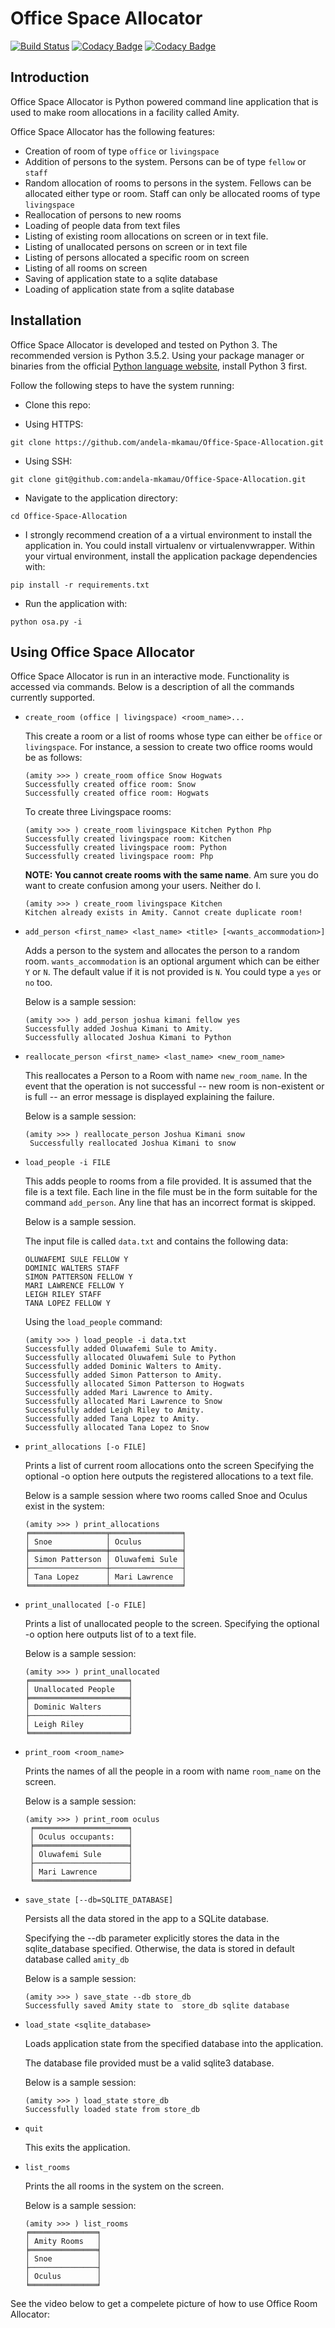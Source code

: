 # Office Space Allocator
[![Build Status](https://travis-ci.org/andela-mkamau/Office-Space-Allocation.svg?branch=develop)](https://travis-ci.org/andela-mkamau/Office-Space-Allocation)
[![Codacy Badge](https://api.codacy.com/project/badge/Grade/2251a775f5db4c41803844d2f093f24d)](https://www.codacy.com/app/michael-kamau/Office-Space-Allocation?utm_source=github.com&amp;utm_medium=referral&amp;utm_content=andela-mkamau/Office-Space-Allocation&amp;utm_campaign=Badge_Grade)
[![Codacy Badge](https://api.codacy.com/project/badge/Coverage/2251a775f5db4c41803844d2f093f24d)](https://www.codacy.com/app/michael-kamau/Office-Space-Allocation?utm_source=github.com&utm_medium=referral&utm_content=andela-mkamau/Office-Space-Allocation&utm_campaign=Badge_Coverage)
## Introduction

Office Space Allocator is Python powered command line application that
is used to make room allocations in a facility called Amity.

Office Space Allocator has the following features:

* Creation of room of type `office` or `livingspace`
* Addition of persons to the system. Persons can be of type `fellow` or `staff`
* Random allocation of rooms to persons in the system. Fellows can be allocated
either type or room. Staff can only be allocated rooms of type `livingspace`
* Reallocation of persons to new rooms
* Loading of people data from text files
* Listing of existing room allocations on screen or in text file.
* Listing of unallocated persons on screen or in text file
* Listing of persons allocated a specific room on screen
* Listing of all rooms on screen
* Saving of application state to a sqlite database
* Loading of application state from a sqlite database

## Installation

Office Space Allocator is developed and tested on Python 3. The recommended
version is Python 3.5.2. Using your package manager or binaries from the
official [Python language website](https://www.python.org/downloads/),
install Python 3 first.

Follow the following steps to have the system running:

* Clone this repo:
 - Using HTTPS:
 ```
 git clone https://github.com/andela-mkamau/Office-Space-Allocation.git
 ```
 - Using SSH:
 ```
 git clone git@github.com:andela-mkamau/Office-Space-Allocation.git
 ```

* Navigate to the application directory:

```
cd Office-Space-Allocation
```

* I strongly recommend creation of a a virtual environment to install the
application in. You could install virtualenv or virtualenvwrapper.
Within your virtual environment, install the application package dependencies with:

```
pip install -r requirements.txt
```

* Run the application with:

```
python osa.py -i
```

## Using Office Space Allocator

Office Space Allocator is run in an interactive mode. Functionality is
 accessed via commands. Below is a description of all the commands
 currently supported.

*  `create_room (office | livingspace) <room_name>...`

    This create a room or a list of rooms whose type can either be `office` or
 `livingspace`.
   For instance, a session to create two office rooms would be as follows:
   
     ```
    (amity >>> ) create_room office Snow Hogwats
    Successfully created office room: Snow
    Successfully created office room: Hogwats
     ```
    To create three Livingspace rooms:

    ```
    (amity >>> ) create_room livingspace Kitchen Python Php
    Successfully created livingspace room: Kitchen
    Successfully created livingspace room: Python
    Successfully created livingspace room: Php
    ```
    
    **NOTE: You cannot create rooms with the same name**. Am sure you do want to
create confusion among your users. Neither do I.

    ```
    (amity >>> ) create_room livingspace Kitchen
    Kitchen already exists in Amity. Cannot create duplicate room!
    ```

* `add_person <first_name> <last_name> <title> [<wants_accommodation>]`

  Adds a person to the system and allocates the person to a random room. 
`wants_accommodation` is an optional argument which can be either  `Y`  or  `N`. 
The default value if it is not provided is  `N`. You could type a `yes` or `no` too.

  Below is a sample session:
  ```
  (amity >>> ) add_person joshua kimani fellow yes
  Successfully added Joshua Kimani to Amity.
  Successfully allocated Joshua Kimani to Python
  ```

* `reallocate_person <first_name> <last_name> <new_room_name>`

   This reallocates a Person to a Room with name `new_room_name`.
In the event that the operation is not successful -- new room is non-existent or
 is full -- an error message is displayed explaining the failure.
 
  Below is a sample session:
  ```
  (amity >>> ) reallocate_person Joshua Kimani snow
   Successfully reallocated Joshua Kimani to snow
  ```
  
* `load_people -i FILE`

    This adds people to rooms from a file provided. It is assumed that the file is a text
    file.
    Each line in the file must be in the form suitable for the command `add_person`.
    Any line that has an incorrect format is skipped.
    
    Below is a sample session. 
    
    The input file is called `data.txt` and contains the 
    following data:
    ```
    OLUWAFEMI SULE FELLOW Y
    DOMINIC WALTERS STAFF
    SIMON PATTERSON FELLOW Y
    MARI LAWRENCE FELLOW Y
    LEIGH RILEY STAFF
    TANA LOPEZ FELLOW Y
    ```
   Using the `load_people` command:
    ```
    (amity >>> ) load_people -i data.txt
    Successfully added Oluwafemi Sule to Amity.
    Successfully allocated Oluwafemi Sule to Python
    Successfully added Dominic Walters to Amity.
    Successfully added Simon Patterson to Amity.
    Successfully allocated Simon Patterson to Hogwats
    Successfully added Mari Lawrence to Amity.
    Successfully allocated Mari Lawrence to Snow
    Successfully added Leigh Riley to Amity.
    Successfully added Tana Lopez to Amity.
    Successfully allocated Tana Lopez to Snow
    ```
* `print_allocations [-o FILE]`

    Prints a list of current room allocations onto the screen
Specifying the optional -o option here outputs the registered allocations to a text 
file.  

    Below is a sample session where two rooms called Snoe and Oculus exist in the 
    system:
    ```
    (amity >>> ) print_allocations
    ╒═════════════════╤════════════════╕
    │ Snoe            │ Oculus         │
    ╞═════════════════╪════════════════╡
    │ Simon Patterson │ Oluwafemi Sule │
    ├─────────────────┼────────────────┤
    │ Tana Lopez      │ Mari Lawrence  │
    ╘═════════════════╧════════════════╛
    ```

* `print_unallocated [-o FILE]`

   Prints a list of unallocated people to the screen.
Specifying the optional -o option here outputs list of to a text file. 

    Below is a sample session:

    ```
    (amity >>> ) print_unallocated
    ╒══════════════════════╕
    │ Unallocated People   │
    ╞══════════════════════╡
    │ Dominic Walters      │
    ├──────────────────────┤
    │ Leigh Riley          │
    ╘══════════════════════╛
    ```
* `print_room <room_name>`

   Prints the names of all the people in a room with name `room_name` on the screen.
   
   Below is a sample session:
   ```
   (amity >>> ) print_room oculus
    ╒═════════════════════╕
    │ Oculus occupants:   │
    ╞═════════════════════╡
    │ Oluwafemi Sule      │
    ├─────────────────────┤
    │ Mari Lawrence       │ 
    ╘═════════════════════╛

   ```

* `save_state [--db=SQLITE_DATABASE]`

    Persists all the data stored in the app to a SQLite database.

    Specifying the  --db  parameter explicitly stores the data in the 
    sqlite_database specified. Otherwise, the data is stored in default database
    called `amity_db`
    
    Below is a sample session:
    ```
    (amity >>> ) save_state --db store_db
    Successfully saved Amity state to  store_db sqlite database
    ```
* `load_state <sqlite_database>`

    Loads application state from the specified database into 
    the application.
    
    The database file provided must be a valid sqlite3 database.
    
    Below is a sample session:
    
    ```
    (amity >>> ) load_state store_db
    Successfully loaded state from store_db
    ```
* `quit`

    This exits the application.

* `list_rooms`

    Prints the all rooms in the system on the screen.
    
    Below is a sample session:
    
    ```
    (amity >>> ) list_rooms
    ╒═══════════════╕
    │ Amity Rooms   │
    ╞═══════════════╡
    │ Snoe          │
    ├───────────────┤
    │ Oculus        │
    ╘═══════════════╛
    ```
    
See the video below to get a compelete picture of how to use Office
Room Allocator:


